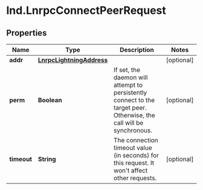 # lnd.LnrpcConnectPeerRequest

## Properties

Name | Type | Description | Notes
------------ | ------------- | ------------- | -------------
**addr** | [**LnrpcLightningAddress**](LnrpcLightningAddress.md) |  | [optional] 
**perm** | **Boolean** | If set, the daemon will attempt to persistently connect to the target peer. Otherwise, the call will be synchronous. | [optional] 
**timeout** | **String** | The connection timeout value (in seconds) for this request. It won&#39;t affect other requests. | [optional] 


